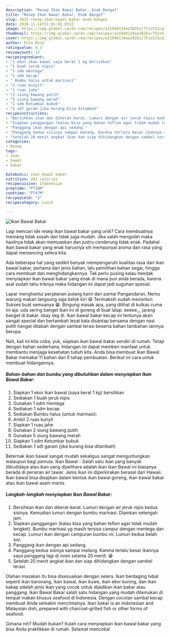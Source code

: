 ```yaml
---
description: "Resep Ikan Bawal Bakar, Enak Banget"
title: "Resep Ikan Bawal Bakar, Enak Banget"
slug: 1835-resep-ikan-bawal-bakar-enak-banget
date: 2020-11-14T21:01:03.031Z
image: https://img-global.cpcdn.com/recipes/a21940134aa382b1/751x532cq70/ikan-bawal-bakar-foto-resep-utama.jpg
thumbnail: https://img-global.cpcdn.com/recipes/a21940134aa382b1/751x532cq70/ikan-bawal-bakar-foto-resep-utama.jpg
cover: https://img-global.cpcdn.com/recipes/a21940134aa382b1/751x532cq70/ikan-bawal-bakar-foto-resep-utama.jpg
author: Etta Reid
ratingvalue: 4.3
reviewcount: 13
recipeingredient:
- "1 ekor ikan bawal saya berat 1 kg bersihkan"
- "1 buah jeruk nipis"
- "1 sdm mentega"
- "1 sdm kecap"
- " Bumbu halus untuk marinasi"
- "2 ruas kunyit"
- "1 ruas jahe"
- "2 siung bawang putih"
- "5 siung bawang merah"
- "1 sdm Ketumbar bubuk"
- "1 sdt garam jika kurang bisa ditambah"
recipeinstructions:
- "Bersihkan ikan dan dikerat-kerat. Lumuri dengan air jeruk nipis kedua sisinya. Kemudian lumuri dengan bumbu marinasi. Diamkan setengah jam."
- "Siapkan panggangan (kalau bisa yang bahan teflon agar tidak mudah lengket). Bumbu marinasi yg masih tersisa campur dengan mentega dan kecap. Lumuri ikan dengan campuran bumbu ini. Lumuri kedua belah sisi."
- "Panggang ikan dengan api sedang."
- "Panggang kedua sisinya sampai matang. Karena terlalu besar ikannya saya panggang lagi di oven selama 20 menit. 😁"
- "Setelah 20 menit angkat ikan dan siap dihidangkan dengan sambel terasi."
categories:
- Resep
tags:
- ikan
- bawal
- bakar

katakunci: ikan bawal bakar 
nutrition: 202 calories
recipecuisine: Indonesian
preptime: "PT38M"
cooktime: "PT47M"
recipeyield: "2"
recipecategory: Lunch

---
```



![Ikan Bawal Bakar](https://img-global.cpcdn.com/recipes/a21940134aa382b1/751x532cq70/ikan-bawal-bakar-foto-resep-utama.jpg)

Lagi mencari ide resep ikan bawal bakar yang unik? Cara membuatnya memang tidak susah dan tidak juga mudah. Jika salah mengolah maka hasilnya tidak akan memuaskan dan justru cenderung tidak enak. Padahal ikan bawal bakar yang enak harusnya sih mempunyai aroma dan rasa yang dapat memancing selera kita.

Ada beberapa hal yang sedikit banyak mempengaruhi kualitas rasa dari ikan bawal bakar, pertama dari jenis bahan, lalu pemilihan bahan segar, hingga cara membuat dan menghidangkannya. Tak perlu pusing kalau hendak menyiapkan ikan bawal bakar yang enak di mana pun anda berada, karena asal sudah tahu triknya maka hidangan ini dapat jadi suguhan spesial.

Lapar menghantui perjalanan pulang kami dari pantai Pangandaran, Nemu warung makan langsung saja belok kiri 😅 Terimaksih sudah menonton Sukses buat semuanya 😁. Bingung masak apa, yang dilihat di kulkas cuma ini aja. uda sering banget ikan ini di goreng di buat lalap. eeeee,,, jarang banget di bakar. okay skg di. Ikan bawal bakar kecap ini tentunya akan sangat special dan bertambah lezat kala disantap bersama dengan nasi putih hangat ditabah dengan sambal terasi beserta bahan tambahan lainnya berupa.


Nah, kali ini kita coba, yuk, siapkan ikan bawal bakar sendiri di rumah. Tetap dengan bahan sederhana, hidangan ini dapat memberi manfaat untuk membantu menjaga kesehatan tubuh kita. Anda bisa membuat Ikan Bawal Bakar memakai 11 bahan dan 5 tahap pembuatan. Berikut ini cara untuk membuat hidangannya.

<!--inarticleads1-->

##### Bahan-bahan dan bumbu yang dibutuhkan dalam menyiapkan Ikan Bawal Bakar:

1. Siapkan 1 ekor ikan bawal (saya berat 1 kg) bersihkan
1. Sediakan 1 buah jeruk nipis
1. Gunakan 1 sdm mentega
1. Sediakan 1 sdm kecap
1. Sediakan  Bumbu halus (untuk marinasi):
1. Ambil 2 ruas kunyit
1. Siapkan 1 ruas jahe
1. Gunakan 2 siung bawang putih
1. Gunakan 5 siung bawang merah
1. Siapkan 1 sdm Ketumbar bubuk
1. Sediakan 1 sdt garam (jika kurang bisa ditambah)


Beternak ikan bawal sangat mudah sekaligus sangat menguntungkan walaupun bagi pemula. Ikan Bawal - Salah satu ikan yang banyak dibudidaya atau ikan yang dipelihara adalah ikan Ikan Bawal ini biasanya berada di perairan air tawar. Jenis ikan ini diperkirakan berasal dari Hawaii. Ikan bawal bisa disajikan dalam bentuk ikan bawal goreng, ikan bawal bakar atau ikan bawal asam manis. 

<!--inarticleads2-->

##### Langkah-langkah menyiapkan Ikan Bawal Bakar:

1. Bersihkan ikan dan dikerat-kerat. Lumuri dengan air jeruk nipis kedua sisinya. Kemudian lumuri dengan bumbu marinasi. Diamkan setengah jam.
1. Siapkan panggangan (kalau bisa yang bahan teflon agar tidak mudah lengket). Bumbu marinasi yg masih tersisa campur dengan mentega dan kecap. Lumuri ikan dengan campuran bumbu ini. Lumuri kedua belah sisi.
1. Panggang ikan dengan api sedang.
1. Panggang kedua sisinya sampai matang. Karena terlalu besar ikannya saya panggang lagi di oven selama 20 menit. 😁
1. Setelah 20 menit angkat ikan dan siap dihidangkan dengan sambel terasi.


Olahan masakan itu bisa disesuaikan dengan selera. Ikan berdaging tebal seperti ikan baronang, ikan bawal, ikan kuwe, ikan ekor kuning, dan ikan kakap adalah jenis ikan yang cocok untuk dijadikan ikan bakar atau panggang. Ikan Bawal Bakar salah satu hidangan yang mudah ditemukan di tempat makan khusus seafood di Indonesia. Dengan cocolan sambal kecap membuat Anda semakin mencintainya. Ikan bakar is an Indonesian and Malaysian dish, prepared with charcoal-grilled fish or other forms of seafood. 

Gimana nih? Mudah bukan? Itulah cara menyiapkan ikan bawal bakar yang bisa Anda praktikkan di rumah. Selamat mencoba!
